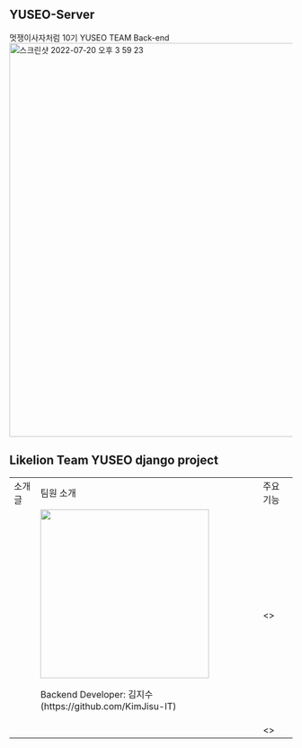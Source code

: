 ## YUSEO-Server
멋쟁이사자처럼 10기 YUSEO TEAM Back-end
<img width="700" alt="스크린샷 2022-07-20 오후 3 59 23" src="https://user-images.githubusercontent.com/80513699/179917265-c32f679e-ce9e-4dd2-93d3-0e54b60af447.png">


## Likelion Team YUSEO django project 

<table>
  <tr>
    <td>소개글</td>
    <td>팀원 소개</td>
    <td>주요 기능</td>
  </tr>
  <tr>
    <td rowspan="3"></td>
    <td>
      <img width="300" src="https://user-images.githubusercontent.com/86948824/179921960-d309b01e-1ec9-4b5e-ad46-bcac041dc109.jpg">
      <p> Backend Developer: 김지수(https://github.com/KimJisu-IT) </p>
    </td>
    <td> 
    <>
    </td>
  </tr>
  <tr>
    <td></td>
    <td>
    <>
    </td>
  </tr>

</table>
